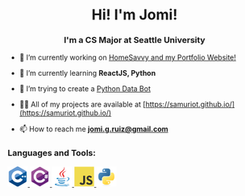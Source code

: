 <h1 align="center">Hi! I'm Jomi!</h1>
<h3 align="center">I'm a CS Major at Seattle University</h3>

- 🏥 I’m currently working on [HomeSavvy and my Portfolio Website!](n/a)

- 🌱 I’m currently learning **ReactJS, Python**

- 🫡 I’m trying to create a [Python Data Bot](https://github.com/Samuriot/Valorant-API-Bot)

- 👨‍💻 All of my projects are available at [https://samuriot.github.io/](https://samuriot.github.io/)

- 📫 How to reach me **jomi.g.ruiz@gmail.com**

<p align="left">
</p>

<h3 align="left">Languages and Tools:</h3>
<p align="left"> <a href="https://www.w3schools.com/cpp/" target="_blank" rel="noreferrer"> <img src="https://raw.githubusercontent.com/devicons/devicon/master/icons/cplusplus/cplusplus-original.svg" alt="cplusplus" width="40" height="40"/> </a> <a href="https://www.w3schools.com/cs/" target="_blank" rel="noreferrer"> <img src="https://raw.githubusercontent.com/devicons/devicon/master/icons/csharp/csharp-original.svg" alt="csharp" width="40" height="40"/> </a> <a href="https://www.java.com" target="_blank" rel="noreferrer"> <img src="https://raw.githubusercontent.com/devicons/devicon/master/icons/java/java-original.svg" alt="java" width="40" height="40"/> </a> <a href="https://developer.mozilla.org/en-US/docs/Web/JavaScript" target="_blank" rel="noreferrer"> <img src="https://raw.githubusercontent.com/devicons/devicon/master/icons/javascript/javascript-original.svg" alt="javascript" width="40" height="40"/> </a> <a href="https://www.python.org" target="_blank" rel="noreferrer"> <img src="https://raw.githubusercontent.com/devicons/devicon/master/icons/python/python-original.svg" alt="python" width="40" height="40"/> </a> </p>
